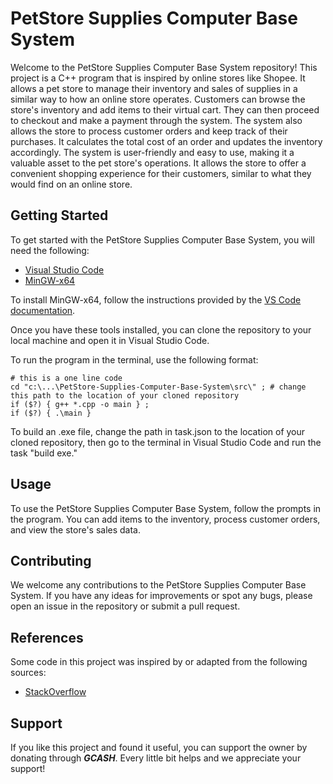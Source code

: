 <h1>PetStore Supplies Computer Base System</h1>
Welcome to the PetStore Supplies Computer Base System repository! This project is a C++ program that is inspired by online stores like Shopee. It allows a pet store to manage their inventory and sales of supplies in a similar way to how an online store operates. Customers can browse the store's inventory and add items to their virtual cart. They can then proceed to checkout and make a payment through the system. The system also allows the store to process customer orders and keep track of their purchases. It calculates the total cost of an order and updates the inventory accordingly. The system is user-friendly and easy to use, making it a valuable asset to the pet store's operations. It allows the store to offer a convenient shopping experience for their customers, similar to what they would find on an online store.

<h2>Getting Started</h2>
To get started with the PetStore Supplies Computer Base System, you will need the following:

<ul>
  <li><a href="https://code.visualstudio.com/Download" target="_blank">Visual Studio Code</a></li>
  <li><a href="https://www.msys2.org/" target="_blank">MinGW-x64</a></li>
</ul>

To install MinGW-x64, follow the instructions provided by the <a href="https://code.visualstudio.com/docs/languages/cpp" target="_blank">VS Code documentation</a>.

Once you have these tools installed, you can clone the repository to your local machine and open it in Visual Studio Code.

To run the program in the terminal, use the following format:

```
# this is a one line code
cd "c:\...\PetStore-Supplies-Computer-Base-System\src\" ; # change this path to the location of your cloned repository 
if ($?) { g++ *.cpp -o main } ; 
if ($?) { .\main }
```
To build an .exe file, change the path in task.json to the location of your cloned repository, then go to the terminal in Visual Studio Code and run the task "build exe."

<h2>Usage</h2>
To use the PetStore Supplies Computer Base System, follow the prompts in the program. You can add items to the inventory, process customer orders, and view the store's sales data.

<h2>Contributing</h2>
We welcome any contributions to the PetStore Supplies Computer Base System. If you have any ideas for improvements or spot any bugs, please open an issue in the repository or submit a pull request.

<h2>References</h2>
Some code in this project was inspired by or adapted from the following sources:

<ul>
  <li><a href=https://stackoverflow.com/" target="_blank">StackOverflow</a></li>
</ul>

<h2>Support</h2>
If you like this project and found it useful, you can support the owner by donating through <b><i>GCASH</b></i>. Every little bit helps and we appreciate your support!

